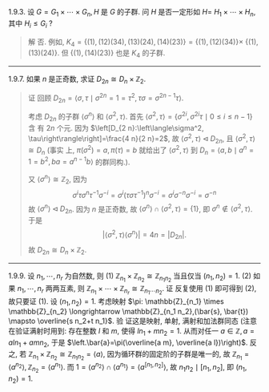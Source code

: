 1.9.3. 设 $G=G_1 \times \cdots \times G_n, H$ 是 $G$ 的子群. 问 $H$ 是否一定形如 $H=$ $H_1 \times \cdots \times H_n$, 其中 $H_i \leqslant G_i$ ?
>解 否. 例如, $K_4=\{(1),(12)(34),(13)(24),(14)(23)\}=\{(1),(12)(34)\} \times$ $\{(1),(13)(24)\}$. 但 $\{(1),(14)(23)\}$ 也是 $K_4$ 的子群.

****


1.9.7. 如果 $n$ 是正奇数, 求证 $D_{2 n} \cong D_n \times \mathbb{Z}_2$.
>证 回顾 $D_{2 n}=\left\langle\sigma, \tau \mid \sigma^{2 n}=1=\tau^2, \tau \sigma=\sigma^{2 n-1} \tau\right\rangle$.
>
>考虑 $D_{2 n}$ 的子群 $\left\langle\sigma^n\right\rangle$ 和 $\left\langle\sigma^2, \tau\right\rangle$. 首先 $\left\langle\sigma^2, \tau\right\rangle=\left\{\sigma^{2 i}, \sigma^{2 i} \tau \mid 0 \leqslant i \leqslant n-1\right\}$ 含 有 $2 n$ 个元. 因为 $\left[D_{2 n}:\left\langle\sigma^2, \tau\right\rangle\right]=\frac{4 n}{2 n}=2$, 故 $\left\langle\sigma^2, \tau\right\rangle \triangleleft D_{2 n}$, 且 $\left\langle\sigma^2, \tau\right\rangle \cong D_n$ (事实 上, $\pi\left(\sigma^2\right)=a, \pi(\tau)=b$ 就给出了 $\left\langle\sigma^2, \tau\right\rangle$ 到 $D_n=\left\langle a, b \mid a^n=1=b^2, b a=a^{n-1} b\right\rangle$ 的群同构.).
>
>又 $\left\langle\sigma^n\right\rangle \cong \mathbb{Z}_2$, 因为
>$$
\sigma^i \tau \sigma^n \tau^{-1} \sigma^{-i}=\sigma^i\left(\tau \sigma \tau^{-1}\right)^n \sigma^{-i}=\sigma^i \sigma^{-n} \sigma^{-i}=\sigma^{-n}
>$$
>故 $\left\langle\sigma^n\right\rangle \triangleleft D_{2 n}$.
>因为 $n$ 是正奇数, 故 $\left\langle\sigma^n\right\rangle \cap\left\langle\sigma^2, \tau\right\rangle=\{1\}$, 即 $\sigma^n \notin\left\langle\sigma^2, \tau\right\rangle$. 于是
>$$
\left|\left\langle\sigma^2, \tau\right\rangle\left\langle\sigma^n\right\rangle\right|=4 n=\left|D_{2 n}\right| .
>$$
>故 $D_{2 n} \cong D_n \times \mathbb{Z}_2$.

***
1.9.9. 设 $n_1, \cdots, n_r$ 为自然数, 则
(1) $\mathbb{Z}_{n_1} \times \mathbb{Z}_{n_2} \cong \mathbb{Z}_{n_1 n_2}$ 当且仅当 $\left(n_1, n_2\right)=1$.
(2) 如果 $n_1, \cdots, n_r$ 两两互素, 则 $\mathbb{Z}_{n_1} \times \cdots \times \mathbb{Z}_{n_r} \cong \mathbb{Z}_{n_1 \cdots n_2}$.
证 反复使用 (1) 即可得到 (2), 故只要证 (1).
设 $\left(n_1, n_2\right)=1$. 考虑映射 $\pi: \mathbb{Z}_{n_1} \times \mathbb{Z}_{n_2} \longrightarrow \mathbb{Z}_{n_1 n_2},(\bar{s}, \bar{t}) \mapsto \overline{s n_2+t n_1}$. 验 证这是映射, 单射, 满射和加法群同态 (注意在验证满射时用到: 存在整数 $l$ 和 $m$, 使得 $l n_1+m n_2=1$. 从而对任一 $a \in \mathbb{Z}, a=a l n_1+a m n_2$, 于是 $\left.\bar{a}=\pi(\overline{a m}, \overline{a l})\right)$.
反之, 若 $\mathbb{Z}_{n_1} \times \mathbb{Z}_{n_2} \cong \mathbb{Z}_{n_1 n_2}=\langle a\rangle$, 因为循环群的固定阶的子群是唯一的, 故 $\mathbb{Z}_{n_1}=\left\langle a^{n_2}\right\rangle, \mathbb{Z}_{n_2}=\left\langle a^{n_1}\right\rangle$. 而 $1=\left\langle a^{n_2}\right\rangle \cap\left\langle a^{n_1}\right\rangle=\left\langle a^{\left[n_1, n_2\right]}\right\rangle$, 故 $n_1 n_2 \mid\left[n_1, n_2\right]$, 即 $\left(n_1, n_2\right)=1$.